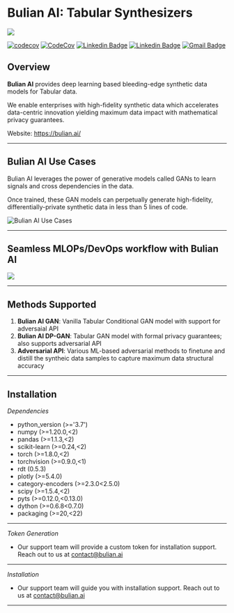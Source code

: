 # Bulian AI: Tabular Synthesizers
![](https://i.imgur.com/zC6hRlG.png)


[![codecov](https://codecov.io/gh/videha-ai/Tabular_Synthesizers/branch/main/graph/badge.svg?token=5VSP2B3Y4Y)](https://codecov.io/gh/videha-ai/Tabular_Synthesizers)
[![CodeCov](https://github.com/bulian-ai/Tabular_Synthesizers/actions/workflows/codeconv.yml/badge.svg)](https://github.com/bulian-ai/Tabular_Synthesizers/actions/workflows/codeconv.yml)
[![Linkedin Badge](https://img.shields.io/badge/-Videha%20AI-1DA1F2?style=flat-square&logo=twitter&logoColor=white&link=https://twitter.com/VidehaAI)]( https://twitter.com/VidehaAI)
[![Linkedin Badge](https://img.shields.io/badge/-Videha%20AI-0A66C2?style=flat-square&logo=Linkedin&logoColor=white&link=https://www.linkedin.com/company/videha-ai/)](https://www.linkedin.com/company/videha-ai/)
[![Gmail Badge](https://img.shields.io/badge/-contact@videha.ai-ffcc33?style=flat-square&logo=gmail&logoColor=black&link=mailto:contact@videha.ai)](mailto:contact@videha.ai)


**Overview**
---

**Bulian AI** provides deep learning based bleeding-edge synthetic data models for Tabular data.

We enable enterprises with high-fidelity synthetic data which accelerates data-centric innovation yielding maximum data impact with mathematical privacy guarantees.

Website: https://bulian.ai/

---     

**Bulian AI Use Cases**
---


Bulian AI leverages the power of generative models called GANs to learn signals and cross dependencies in the data. 


Once trained, these GAN models can perpetually generate high-fidelity, differentially-private synthetic data in less than 5 lines of code.


![](https://i.imgur.com/bXaJXZl.png "Bulian AI Use Cases")

---

**Seamless MLOPs/DevOps workflow with Bulian AI**
---

![](https://i.imgur.com/R0dTQZ6.png)

---

 **Methods Supported**
---

1. **Bulian AI GAN**: Vanilla Tabular Conditional GAN model with support for adversaial API 
2. **Bulian AI DP-GAN**:  Tabular GAN model with formal privacy guarantees; also supports adversarial API
3. **Adversarial API**: Various ML-based adversarial methods to finetune and distill the syntheic data samples to capture maximum data structural accuracy

---

**Installation**
---

*Dependencies*

- python_version (>='3.7')
- numpy (>=1.20.0,<2)
- pandas (>=1.1.3,<2)
- scikit-learn (>=0.24,<2)
- torch (>=1.8.0,<2)
- torchvision  (>=0.9.0,<1)
- rdt (0.5.3)
- plotly (>=5.4.0)
- category-encoders (>=2.3.0<2.5.0)
- scipy (>=1.5.4,<2)
- pyts  (>=0.12.0,<0.13.0)
- dython (>=0.6.8<0.7.0)
- packaging (>=20,<22)

---
*Token Generation*
- Our support team will provide a custom token for installation support. Reach out to us at contact@bulian.ai 

---
*Installation*
- Our support team will guide you with installation support. Reach out to us at contact@bulian.ai

---




